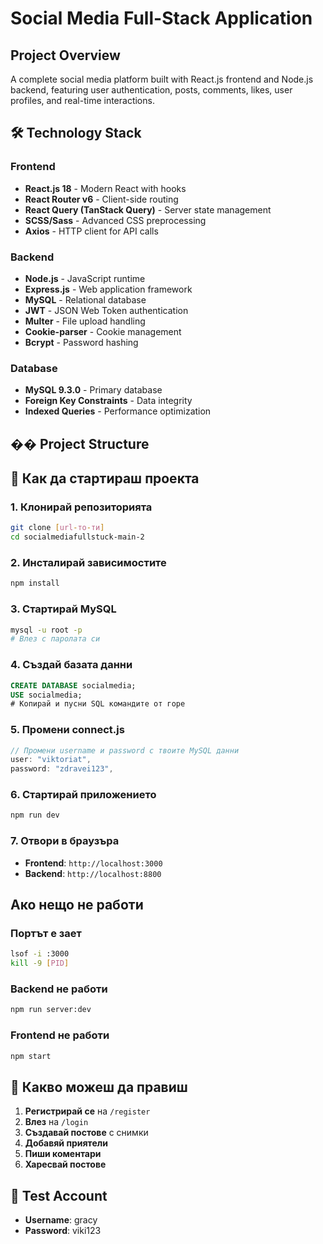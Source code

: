 # Social Media Full-Stack Application

## Project Overview
A complete social media platform built with React.js frontend and Node.js backend, featuring user authentication, posts, comments, likes, user profiles, and real-time interactions.

## 🛠️ Technology Stack

### Frontend
- **React.js 18** - Modern React with hooks
- **React Router v6** - Client-side routing
- **React Query (TanStack Query)** - Server state management
- **SCSS/Sass** - Advanced CSS preprocessing
- **Axios** - HTTP client for API calls

### Backend
- **Node.js** - JavaScript runtime
- **Express.js** - Web application framework
- **MySQL** - Relational database
- **JWT** - JSON Web Token authentication
- **Multer** - File upload handling
- **Cookie-parser** - Cookie management
- **Bcrypt** - Password hashing

### Database
- **MySQL 9.3.0** - Primary database
- **Foreign Key Constraints** - Data integrity
- **Indexed Queries** - Performance optimization

## �� Project Structure

## 🚀 Как да стартираш проекта

### 1. Клонирай репозиторията
```bash
git clone [url-то-ти]
cd socialmediafullstuck-main-2
```

### 2. Инсталирай зависимостите
```bash
npm install
```

### 3. Стартирай MySQL
```bash
mysql -u root -p
# Влез с паролата си
```

### 4. Създай базата данни
```sql
CREATE DATABASE socialmedia;
USE socialmedia;
# Копирай и пусни SQL командите от горе
```

### 5. Промени connect.js
```javascript
// Промени username и password с твоите MySQL данни
user: "viktoriat",
password: "zdravei123",
```

### 6. Стартирай приложението
```bash
npm run dev
```

### 7. Отвори в браузъра
- **Frontend**: `http://localhost:3000`
- **Backend**: `http://localhost:8800`

##  Ако нещо не работи

### Портът е зает
```bash
lsof -i :3000
kill -9 [PID]
```

### Backend не работи
```bash
npm run server:dev
```

### Frontend не работи
```bash
npm start
```

## 📱 Какво можеш да правиш

1. **Регистрирай се** на `/register`
2. **Влез** на `/login`
3. **Създавай постове** с снимки
4. **Добавяй приятели**
5. **Пиши коментари**
6. **Харесвай постове**

## 🎯 Test Account
- **Username**: gracy
- **Password**: viki123
